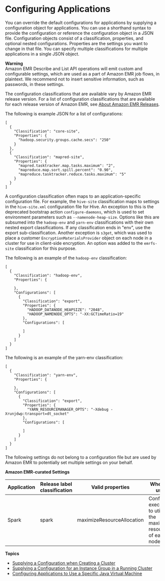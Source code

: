 # Configuring Applications<a name="emr-configure-apps"></a>

You can override the default configurations for applications by supplying a configuration object for applications\. You can use a shorthand syntax to provide the configuration or reference the configuration object in a JSON file\. Configuration objects consist of a classification, properties, and optional nested configurations\. Properties are the settings you want to change in that file\. You can specify multiple classifications for multiple applications in a single JSON object\.

**Warning**  
Amazon EMR Describe and List API operations will emit custom and configurable settings, which are used as a part of Amazon EMR job flows, in plaintext\. We recommend not to insert sensitive information, such as passwords, in these settings\.

The configuration classifications that are available vary by Amazon EMR release version\. For a list of configuration classifications that are available for each release version of Amazon EMR, see [About Amazon EMR Releases](emr-release-components.md)\.

The following is example JSON for a list of configurations:

```
[
  {
    "Classification": "core-site",
    "Properties": {
      "hadoop.security.groups.cache.secs": "250"
    }
  },
  {
    "Classification": "mapred-site",
    "Properties": {
      "mapred.tasktracker.map.tasks.maximum": "2",
      "mapreduce.map.sort.spill.percent": "0.90",
      "mapreduce.tasktracker.reduce.tasks.maximum": "5"
    }
  }
]
```

A configuration classification often maps to an application\-specific configuration file\. For example, the `hive-site` classification maps to settings in the `hive-site.xml` configuration file for Hive\. An exception to this is the deprecated bootstrap action `configure-daemons`, which is used to set environment parameters such as `--namenode-heap-size`\. Options like this are subsumed into the `hadoop-env` and `yarn-env` classifications with their own nested export classifications\. If any classification ends in "env", use the export sub\-classification\. Another exception is `s3get`, which was used to place a customer `EncryptionMaterialsProvider` object on each node in a cluster for use in client\-side encryption\. An option was added to the `emrfs-site` classification for this purpose\.

The following is an example of the `hadoop-env` classification:

```
[
  {
    "Classification": "hadoop-env",
    "Properties": {
      
    },
    "Configurations": [
      {
        "Classification": "export",
        "Properties": {
          "HADOOP_DATANODE_HEAPSIZE": "2048",
          "HADOOP_NAMENODE_OPTS": "-XX:GCTimeRatio=19"
        },
        "Configurations": [
          
        ]
      }
    ]
  }
]
```

The following is an example of the yarn\-env classification:

```
[
  {
    "Classification": "yarn-env",
    "Properties": {
      
    },
    "Configurations": [
      {
        "Classification": "export",
        "Properties": {
          "YARN_RESOURCEMANAGER_OPTS": "-Xdebug -Xrunjdwp:transport=dt_socket"
        },
        "Configurations": [
          
        ]
      }
    ]
  }
]
```

The following settings do not belong to a configuration file but are used by Amazon EMR to potentially set multiple settings on your behalf\.


**Amazon EMR\-curated Settings**  

| Application | Release label classification | Valid properties | When to use | 
| --- | --- | --- | --- | 
| Spark | spark | maximizeResourceAllocation | Configure executors to utilize the maximum resources of each node\. | 

**Topics**
+ [Supplying a Configuration when Creating a Cluster](emr-configure-apps-create-cluster.md)
+ [Supplying a Configuration for an Instance Group in a Running Cluster](emr-configure-apps-running-cluster.md)
+ [Configuring Applications to Use a Specific Java Virtual Machine](configuring-java8.md)